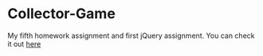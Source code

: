 # Collector-Game

My fifth homework assignment and first jQuery assignment. You can check it out [here](https://strangebrewer.github.io/Bootcamp-05-Crystal-Collector/)
